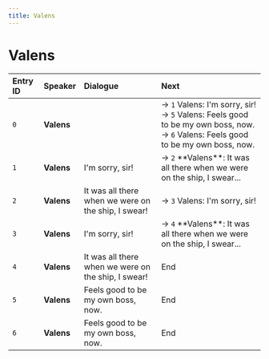 ```yaml
---
title: Valens
---
```


# Valens


| Entry ID | Speaker | Dialogue | Next |
| :------- | :------ | :------- | :------------ |
| `0` | **Valens** |  | → `1` Valens: I'm sorry, sir\!<br>→ `5` Valens: Feels good to be my own boss, now\.<br>→ `6` Valens: Feels good to be my own boss, now\. |
| `1` | **Valens** | I'm sorry, sir\! | → `2` \*\*Valens\*\*: It was all there when we were on the ship, I swear\.\.\. |
| `2` | **Valens** | It was all there when we were on the ship, I swear\! | → `3` Valens: I'm sorry, sir\! |
| `3` | **Valens** | I'm sorry, sir\! | → `4` \*\*Valens\*\*: It was all there when we were on the ship, I swear\.\.\. |
| `4` | **Valens** | It was all there when we were on the ship, I swear\! | End |
| `5` | **Valens** | Feels good to be my own boss, now\. | End |
| `6` | **Valens** | Feels good to be my own boss, now\. | End |
